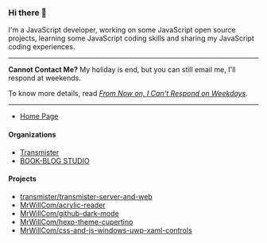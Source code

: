 ### Hi there 👋

I'm a JavaScript developer, working on some JavaScript open source projects, learning some JavaScript coding skills and sharing my JavaScript coding experiences.

---

**Cannot Contact Me?** My holiday is end, but you can still email me, I'll respond at weekends.

To know more details, read [_From Now on, I Can't Respond on Weekdays_](https://mrwillcom.now.sh/2020/09/01/From-Now-on-I-Won-t-Respond-on-Weekdays/).

---

- [Home Page](https://mrwillcom.now.sh/)

#### Organizations

- [Transmister](https://github.com/transmister)
- [BOOK-BLOG STUDIO](https://github.com/BOOK-BLOG)

#### Projects

- [transmister/transmister-server-and-web](https://github.com/transmister/transmister-server-and-web)
- [MrWillCom/acrylic-reader](https://github.com/MrWillCom/acrylic-reader)
- [MrWillCom/github-dark-mode](https://github.com/MrWillCom/github-dark-mode)
- [MrWillCom/hexo-theme-cupertino](https://github.com/MrWillCom/hexo-theme-cupertino)
- [MrWillCom/css-and-js-windows-uwp-xaml-controls](https://github.com/MrWillCom/css-and-js-windows-uwp-xaml-controls)

<!--
**MrWillCom/MrWillCom** is a ✨ _special_ ✨ repository because its `README.md` (this file) appears on your GitHub profile.

Here are some ideas to get you started:

- 🔭 I’m currently working on ...
- 🌱 I’m currently learning ...
- 👯 I’m looking to collaborate on ...
- 🤔 I’m looking for help with ...
- 💬 Ask me about ...
- 📫 How to reach me: ...
- 😄 Pronouns: ...
- ⚡ Fun fact: ...
-->
